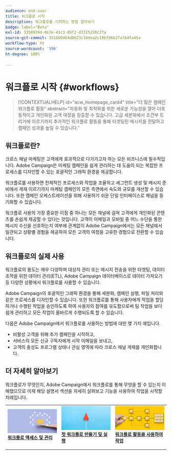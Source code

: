 ```yaml
---
audience: end-user
title: 워크플로 시작
description: 워크플로를 시작하는 방법 알아보기
badge: label="Beta"
exl-id: 3358976d-0e7e-41c3-8bf2-d3315226c2fa
source-git-commit: 351b60464d8623c34dea2c19bf86b2fa7b4fa45a
workflow-type: ht
source-wordcount: '390'
ht-degree: 100%

---
```


# 워크플로 시작 {#workflows}

>[!CONTEXTUALHELP]
>id="acw_homepage_card4"
>title="더 많은 캠페인 워크플로 활동"
>abstract="자동화 및 최적화를 위한 새로운 가능성을 열어 더욱 동적이고 개인화된 고객 여정을 창출할 수 있습니다. 고급 세분화에서 조건부 트리거에 이르기까지 추가적인 워크플로 활동을 통해 타겟팅된 메시지를 전달하고 캠페인 성과를 높일 수 있습니다."

## 워크플로란?

크로스 채널 마케팅은 고객에게 효과적으로 다가가고자 하는 모든 비즈니스에 필수적입니다. Adobe Campaign은 마케팅 캠페인을 쉽게 관리하는 데 도움이 되는 복잡한 프로세스를 디자인할 수 있는 포괄적인 그래픽 환경을 제공합니다.

워크플로를 사용하면 전체적인 프로세스와 작업을 조율하고 세그먼트 생성 및 메시지 준비에서 게재 이르기까지 마케팅 캠페인의 모든 측면에서 속도와 규모를 개선할 수 있습니다. 또한 캠페인 오케스트레이션을 위해 사용하기 쉬운 단일 인터페이스로 채널을 동기화할 수 있습니다.

워크플로 사용의 가장 중요한 이점 중 하나는 모든 채널에 걸쳐 고객에게 개인화된 콘텐츠를 손쉽게 제공할 수 있다는 것입니다. 고객이 이메일과 모바일 중 어느 수단을 통한 메시지 수신을 선호하는지 여부에 관계없이 Adobe Campaign에서는 모든 채널에서 일관되고 상황별 경험을 제공하여 모든 고객의 여정을 고유한 경험으로 전환할 수 있습니다.

## 워크플로의 실제 사용

워크플로의 용도는 매우 다양하며 대상자 관리 또는 메시지 전송을 위한 타겟팅, 데이터 조작을 위한 데이터 관리(ETL), Adobe Campaign 데이터베이스로 데이터 가져오기 등 다양한 상황에서 워크플로를 사용할 수 있습니다.

Adobe Campaign의 포괄적인 그래픽 환경을 통해 세분화, 캠페인 실행, 파일 처리와 같은 프로세스를 디자인할 수 있습니다. 또한 워크플로를 통해 사용자에게 작업을 할당하거나 수행된 작업을 승인하도록 하여 사용자의 참여를 유도함으로써 팀 작업을 보다 쉽게 관리하고 모든 작업이 올바르게 수행되도록 할 수 있습니다.

다음은 Adobe Campaign에서 워크플로를 사용하는 방법에 대한 몇 가지 예입니다.

* 비활성 고객을 위해 추가 캠페인을 시작하고,
* 서비스의 모든 신규 구독자에게 시작 이메일을 보내고,
* 고객의 충성도 프로그램 상태나 관심 영역에 따라 크로스 채널 게재를 개인화합니다.

## 더 자세히 알아보기

워크플로가 무엇인지, Adobe Campaign에서 워크플로를 통해 무엇을 할 수 있는지 이해했으므로 이제 해당 설명서 섹션을 자세히 살펴보고 기능을 사용하여 작업을 시작할 차례입니다.

<table style="table-layout:fixed"><tr style="border: 0;">
<td>
<a href="access-monitor.md">
<img alt="워크플로 액세스 및 관리" src="assets/do-not-localize/workflow-access.jpeg">
</a>
<div>
<a href="access-monitor.md"><strong>워크플로 액세스 및 관리</strong></a>
</div>
<p>
</td>
<td>
<a href="create-workflow.md">
<img alt="리드" src="assets/do-not-localize/workflow-create.jpeg">
</a>
<div><a href="create-workflow.md"><strong>첫 워크플로 만들기 및 실행</strong>
</div>
<p>
</td>
<td>
<a href="activities/about-activities.md">
<img alt="저빈도" src="assets/do-not-localize/workflow-activities.jpeg">
</a>
<div>
<a href="activities/about-activities.md"><strong>워크플로 활동을 사용하여 작업</strong></a>
</div>
<p></td>
</tr></table>
